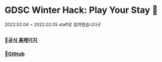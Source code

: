 # GDSC Winter Hack: Play Your Stay 🎉
2022.02.04 ~ 2022.02.05 staff로 참여했습니다✌    

### 🎉[공식 홈페이지](https://gdsckoreahackathon2022.github.io/#/)
### 🎉[Github](https://github.com/gdsckoreahackathon2022)
